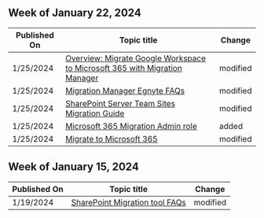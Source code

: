 <!-- This file is generated automatically each week. Changes made to this file will be overwritten.-->



## Week of January 22, 2024


| Published On |Topic title | Change |
|------|------------|--------|
| 1/25/2024 | [Overview: Migrate Google Workspace to Microsoft 365 with Migration Manager](/SharepointMigration/mm-google-overview) | modified |
| 1/25/2024 | [Migration Manager Egnyte FAQs](/SharepointMigration/mm-faqs-egnyte) | modified |
| 1/25/2024 | [SharePoint Server Team Sites Migration Guide](/SharepointMigration/sp-teams-sites-migration-guide) | modified |
| 1/25/2024 | [Microsoft 365 Migration Admin role](/SharepointMigration/mm-migration-admin-role) | added |
| 1/25/2024 | [Migrate to Microsoft 365](/SharepointMigration/migrate-to-sharepoint-online) | modified |


## Week of January 15, 2024


| Published On |Topic title | Change |
|------|------------|--------|
| 1/19/2024 | [SharePoint Migration tool FAQs](/SharepointMigration/spmt-faqs) | modified |

